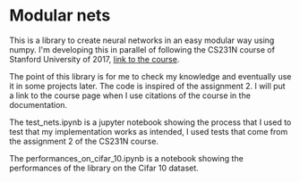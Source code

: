 # Modular nets

This is a library to create neural networks in an easy modular way using numpy.
I'm developing this in parallel of following the CS231N course of Stanford 
University of 2017, [link to the course](http://cs231n.stanford.edu/).

The point of this library is for me to check my knowledge and eventually use it 
in some projects later.
The code is inspired of the assignment 2.
I will put a link to the course page when I use citations of the course in the 
documentation.

The test_nets.ipynb is a jupyter notebook showing the process that I used to test 
that my implementation works as intended, I used tests that come from the assignment
2 of the CS231N course.

The performances_on_cifar_10.ipynb is a notebook showing the performances of the 
library on the Cifar 10 dataset.
